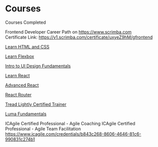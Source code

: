 # Courses
Courses Completed

Frontend Developer Career Path on https://www.scrimba.com  
Certificate Link: https://v1.scrimba.com/certificate/uxyeZ9hM/gfrontend 

[Learn HTML and CSS](https://v2.scrimba.com/learn-html-and-css-c0p)

[Learn Flexbox](https://v2.scrimba.com/learn-flexbox-c0k) 

[Intro to UI Design Fundamentals](https://v2.scrimba.com/intro-to-ui-design-fundamentals-c0q)

[Learn React](https://v2.scrimba.com/learn-react-c0e)

[Advanced React](https://v2.scrimba.com/advanced-react-c02h>)

[React Router](https://v2.scrimba.com/learn-react-router-6-c06)

[Tread Lightly Certified Trainer](https://jasonsstorage.s3.amazonaws.com/Tread+Lightly+Trainer.pdf)

[Luma Fundamentals](https://www.luma-institute.com/)

ICAgile Certified Professional - Agile Coaching
ICAgile Certified Professional - Agile Team Facilitation
https://www.icagile.com/credentials/b843c268-8606-4646-81c6-990831c274b1
